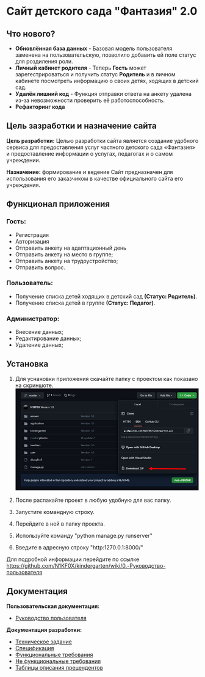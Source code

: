 # Сайт детского сада "Фантазия" 2.0

## Что нового?

* **Обновлённая база данных** - Базовая модель пользователя заменена на пользовательскую, позволило добавить ей поле статус для роздиления роли.
* **Личный кабинет родителя** - Теперь **Гость** может зарегестрироваться и получить статус **Родитель** и в личном кабинете посмотреть информацию о своих детях, ходящих в детский сад.
* **Удалён лишний код** - Функция отправки ответа на анкету удалена из-за невозможности проверить её работоспособность.
* **Рефакторинг кода**

## Цель зазработки и назначение сайта 
**Цель разработки:** Целью разработки сайта является создание удобного сервиса для предоставления услуг частного детского сада «Фантазия» и предоставление информации о услугах, педагогах и о самом учреждении.

**Назначение:** формирование и ведение
Сайт предназначен для использования его заказчиком в качестве официального сайта его учреждения.

## Функционал приложения
### Гость: 
* Регистрация
* Авторизация
* Отправить анкету на адаптационный день
* Отправить анкету на место в группе;
* Отправить анкету на трудоустройство;
* Отправить вопрос.

### Пользователь:
* Получение списка детей ходящих в детский сад **(Статус: Родитель)**.
* Получение списка детей в группе **(Статус: Педагог)**.

### Администратор:
* Внесение данных;
* Редактирование данных;
* Удаление данных;

## Установка
1. Для уснановки приложения скачайте папку с проектом как показано на скриншоте.
![avatar](https://github.com/N1KF0X/kindergarten/blob/master/Resources/IMG/RP/1.jpg)

2. После распакайте проект в любую удобную для вас папку.
3. Запустите командную строку.
4. Перейдите в ней в папку проекта.
5. Используйте команду "python manage.py runserver"
6. Введите в адресную строку "http:1270.0.1:8000/"

Для подробной информации перейдите по ссылке https://github.com/N1KF0X/kindergarten/wiki/0.-Руководство-пользователя

## Документация 
**Пользовательская документация:**
* [Руководство пользователя]()

**Документация разработки:**
* [Техническое задание](https://github.com/N1KF0X/kindergarten/raw/master/Resources/DOKI/TZ.docx)
* [Спецификация](https://github.com/N1KF0X/kindergarten/raw/master/Resources/DOKI/S.docx)
* [Функциональные требования](https://github.com/N1KF0X/kindergarten/raw/master/Resources/DOKI/FT.docx)
* [Не функциональные требования](https://github.com/N1KF0X/kindergarten/raw/master/Resources/DOKI/NFT.docx)
* [Таблицы описания прецендентов](https://github.com/N1KF0X/kindergarten/raw/master/Resources/DOKI/TOP.docx)
